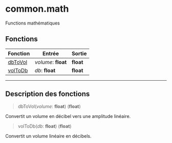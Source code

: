 # common.math

Functions mathématiques
## Fonctions
|Fonction|Entrée|Sortie|
|-|-|-|
|[dbToVol](#func_0)|*volume*: **float**|**float**|
|[volToDb](#func_1)|*db*: **float**|**float**|


***
## Description des fonctions

<a id="func_0"></a>
> dbToVol(*volume*: **float**) (**float**)

Convertit un volume en décibel vers une amplitude linéaire.

<a id="func_1"></a>
> volToDb(*db*: **float**) (**float**)

Convertit un volume linéaire en décibels.

